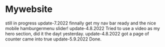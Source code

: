 # Mywebsite
still in progress
update-7.2022 
finnally get my nav bar ready and the nice mobile hamburgermenu slider!
update-4.8.2022 
Tried to use a video as my hero section, did it the dayt yesterday.
update-4.8.2022 
got a page of counter came into true 
update-5.9.2022 
Done.
